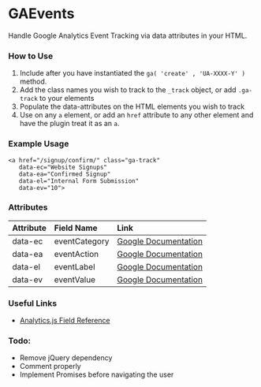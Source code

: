 # GAEvents

Handle Google Analytics Event Tracking via data attributes in your HTML.

### How to Use
1. Include after you have instantiated the `ga( 'create' , 'UA-XXXX-Y' )` method.
2. Add the class names you wish to track to the `_track` object, or add `.ga-track` to your elements
3. Populate the data-attributes on the HTML elements you wish to track
4. Use on any `a` element, or add an `href` attribute to any other element and have the plugin treat it as an `a`.

### Example Usage
```
<a href="/signup/confirm/" class="ga-track"
   data-ec="Website Signups" 
   data-ea="Confirmed Signup" 
   data-el="Internal Form Submission" 
   data-ev="10">
```

### Attributes
| Attribute | Field Name | Link   |
| :------- | :---- | :--- |
| data-ec | eventCategory |  [Google Documentation](https://developers.google.com/analytics/devguides/collection/analyticsjs/field-reference#eventCategory)    |
| data-ea    | eventAction   |  [Google Documentation](https://developers.google.com/analytics/devguides/collection/analyticsjs/field-reference#eventAction)   |
| data-el     | eventLabel    |  [Google Documentation](https://developers.google.com/analytics/devguides/collection/analyticsjs/field-reference#eventLabel)  |
| data-ev     | eventValue    |  [Google Documentation](https://developers.google.com/analytics/devguides/collection/analyticsjs/field-reference#eventValue)  |

### Useful Links
- [Analytics.js Field Reference](https://developers.google.com/analytics/devguides/collection/analyticsjs/field-reference)

### Todo:
- Remove jQuery dependency
- Comment properly
- Implement Promises before navigating the user
